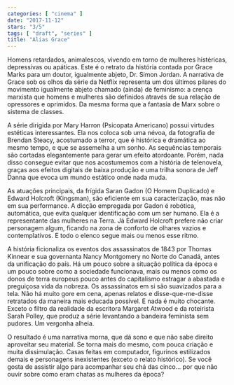 ```yaml
---
categories: [ "cinema" ]
date: "2017-11-12"
stars: "3/5"
tags: [ "draft", "series" ]
title: "Alias Grace"
---
```

Homens retardados, animalescos, vivendo em torno de mulheres histéricas,
depressivas ou apáticas. Este é o retrato da história contada por Grace
Marks para um doutor, igualmente abjeto, Dr. Simon Jordan. A narrativa
de Grace sob os olhos da série da Netflix representa um dos últimos
pilares do movimento igualmente abjeto chamado (ainda) de feminismo:
a crença marxista que homens e mulheres são definidos através de sua
relação de opressores e oprimidos. Da mesma forma que a fantasia de
Marx sobre o sistema de classes.

A série dirigida por Mary Harron (Psicopata Americano) possui virtudes
estéticas interessantes. Ela nos coloca sob uma névoa, da fotografia
de Brendan Steacy, acostumado a terror, que é histórica e dramática
ao mesmo tempo, e que se assemelha a um sonho. As sequências temporais
são cortadas elegantemente para gerar um efeito atordoante. Porém, nada
disso consegue evitar que nos acostumemos com a história de telenovela,
graças aos efeitos digitais de baixa produção e uma trilha sonora de
Jeff Danna que evoca um mundo estático onde nada muda.

As atuações principais, da frígida Saran Gadon (O Homem Duplicado)
e Edward Holcroft (Kingsman), são eficiente em sua caracterização,
mas não em sua performance. A dicção empregada por Gadon é robótica,
automática, que evita qualquer identificação com um ser humano. Ela
é a representante das mulheres na Terra. Já Edward Holcroft prefere
não criar personagem algum, ficando na zona de conforto de olhares
vazios e contemplativos. E todo o elenco segue mais ou menos esse ritmo.

A história ficionaliza os eventos dos assassinatos de 1843 por Thomas
Kinnear e sua governanta Nancy Montgomery no Norte do Canadá, antes
da unificação do país. Há um pouco sobre a situação política
da época e um pouco sobre como a sociedade funcionava, mais ou menos
como os donos de terra europeus pouco antes do capitalismo estragar
a abastada e preguiçosa vida da nobreza. Os assassinatos em si são
suavizados para a tela. Não há muito gore em cena, apenas relatos e
disse-que-me-disse retratados da maneira mais educada possível. E nada
é muito chocante. Exceto o filtro da realidade da escritora Margaret
Atwood e da roteirista Sarah Polley, que produz a série levantando a
bandeira feminista sem pudores. Um vergonha alheia.

O resultado é uma narrativa morna, que dá sono e que não sabe direito
aproveitar seu material. Se torna mais do mesmo, com pouca criação e
muita dissimulação. Casas feitas em computador, figurinos estilizados
demais e personagens inexistentes (exceto o relato histórico). Se você
gosta de assistir algo para acompanhar seu chá das cinco... por que
não ouvir sobre como eram chatas as mulheres da época?
